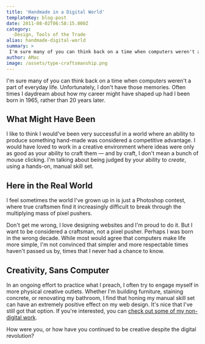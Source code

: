 ```yaml
---
title: 'Handmade in a Digital World'
templateKey: blog-post
date: 2011-08-02T06:58:15.000Z
category: 
  -Design, Tools of the Trade
alias: handmade-digital-world
summary: > 
 I'm sure many of you can think back on a time when computers weren't a part of everyday life. Unfortunately, I don't have those memories. Often times I daydream about how my career might have shaped up had I been born in 1965, rather than 20 years later.
author: AMac
image: /assets/type-craftsmanship.png
---
```


I'm sure many of you can think back on a time when computers weren't a part of everyday life. Unfortunately, I don't have those memories. Often times I daydream about how my career might have shaped up had I been born in 1965, rather than 20 years later.

What Might Have Been
--------------------

I like to think I would've been very successful in a world where an ability to produce something hand-made was considered a competitive advantage. I would have loved to work in a creative environment where ideas were only as good as your ability to craft them — and by craft, I don't mean a bunch of mouse clicking. I'm talking about being judged by your ability to _create_, using a hands-on, manual skill set.

Here in the Real World
----------------------

I feel sometimes the world I've grown up in is just a Photoshop contest, where true craftsmen find it increasingly difficult to break through the multiplying mass of pixel pushers.

Don't get me wrong, I love designing websites and I'm proud to do it. But I want to be considered a craftsman, not a pixel pusher. Perhaps I was born in the wrong decade. While most would agree that computers make life more simple, I'm not convinced that simpler and more respectable times haven't passed us by, times that I never had a chance to know.

Creativity, Sans Computer
-------------------------

In an ongoing effort to practice what I preach, I often try to engage myself in more physical creative outlets. Whether I'm building furniture, staining concrete, or renovating my bathroom, I find that honing my manual skill set can have an extremely positive effect on my web design. It's nice that I've still got that option. If you're interested, you can [check out some of my non-digital work](http://www.andrewmcclintock.com/knacks).

How were you, or how have you continued to be creative despite the digital revolution?
